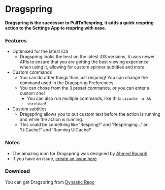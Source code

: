 # Dragspring
**Dragspring is the successor to PullToRespring, it adds a quick respring action to the Settings App to respring with ease.**

### Features
- Optimised for the latest iOS
    - Dragspring looks the best on the latest iOS versions, it uses newer APIs to ensure that you are getting the best viewing experience when using it, allowing for custom spinner subtitles and more.
- Custom commands
    - You can do other things than just respring! You can change the command used in the Dragspring Preferences
    - You can chose from the 3 preset commands, or you can enter a custom one!
        - You can also run multiple commands, like this: ``uicache -a && sbreload``!
- Custom subtitles
    - Dragspring allows you to put custom text before the action is running and while the action is running. 
    - This could be something like 'Respring?' and 'Respringing...' or 'UICache?' and 'Running UICache!'

### Notes
- The amazing icon for Dragspring was designed by [Ahmed Bousrih](https://twitter.com/bossgfx_)
- If you have an issue, [create an issue here](https://github.com/cbyrne/Dragspring/issues/new)

### Download
You can get Dragspring from [Dynastic Repo](https://get.dyn.dev/dragspring)
